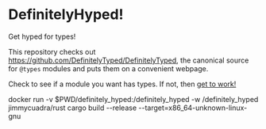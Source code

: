 # DefinitelyHyped!

Get hyped for types!

This repository checks out https://github.com/DefinitelyTyped/DefinitelyTyped,
the canonical source for `@types` modules and puts them on
a convenient webpage.

Check to see if a module you want has types. If not, then
[get to work!](https://github.com/DefinitelyTyped/DefinitelyTyped#how-can-i-contribute)

docker run -v $PWD/definitely_hyped:/definitely_hyped -w /definitely_hyped jimmycuadra/rust cargo build --release --target=x86_64-unknown-linux-gnu
